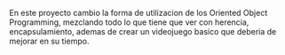 En este proyecto cambio la forma de utilizacion de los Oriented Object Programming, mezclando todo lo que tiene que ver con herencia, encapsulamiento, ademas de crear un videojuego basico que deberia de mejorar en su tiempo.
